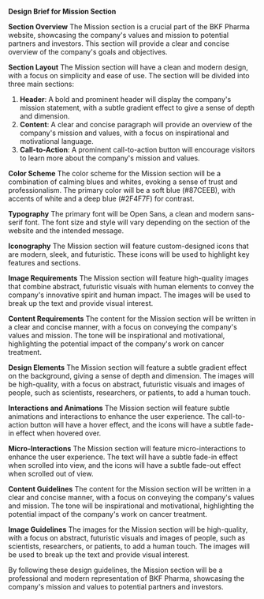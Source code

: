 **Design Brief for Mission Section**

**Section Overview**
The Mission section is a crucial part of the BKF Pharma website, showcasing the company's values and mission to potential partners and investors. This section will provide a clear and concise overview of the company's goals and objectives.

**Section Layout**
The Mission section will have a clean and modern design, with a focus on simplicity and ease of use. The section will be divided into three main sections:

1. **Header**: A bold and prominent header will display the company's mission statement, with a subtle gradient effect to give a sense of depth and dimension.
2. **Content**: A clear and concise paragraph will provide an overview of the company's mission and values, with a focus on inspirational and motivational language.
3. **Call-to-Action**: A prominent call-to-action button will encourage visitors to learn more about the company's mission and values.

**Color Scheme**
The color scheme for the Mission section will be a combination of calming blues and whites, evoking a sense of trust and professionalism. The primary color will be a soft blue (#87CEEB), with accents of white and a deep blue (#2F4F7F) for contrast.

**Typography**
The primary font will be Open Sans, a clean and modern sans-serif font. The font size and style will vary depending on the section of the website and the intended message.

**Iconography**
The Mission section will feature custom-designed icons that are modern, sleek, and futuristic. These icons will be used to highlight key features and sections.

**Image Requirements**
The Mission section will feature high-quality images that combine abstract, futuristic visuals with human elements to convey the company's innovative spirit and human impact. The images will be used to break up the text and provide visual interest.

**Content Requirements**
The content for the Mission section will be written in a clear and concise manner, with a focus on conveying the company's values and mission. The tone will be inspirational and motivational, highlighting the potential impact of the company's work on cancer treatment.

**Design Elements**
The Mission section will feature a subtle gradient effect on the background, giving a sense of depth and dimension. The images will be high-quality, with a focus on abstract, futuristic visuals and images of people, such as scientists, researchers, or patients, to add a human touch.

**Interactions and Animations**
The Mission section will feature subtle animations and interactions to enhance the user experience. The call-to-action button will have a hover effect, and the icons will have a subtle fade-in effect when hovered over.

**Micro-Interactions**
The Mission section will feature micro-interactions to enhance the user experience. The text will have a subtle fade-in effect when scrolled into view, and the icons will have a subtle fade-out effect when scrolled out of view.

**Content Guidelines**
The content for the Mission section will be written in a clear and concise manner, with a focus on conveying the company's values and mission. The tone will be inspirational and motivational, highlighting the potential impact of the company's work on cancer treatment.

**Image Guidelines**
The images for the Mission section will be high-quality, with a focus on abstract, futuristic visuals and images of people, such as scientists, researchers, or patients, to add a human touch. The images will be used to break up the text and provide visual interest.

By following these design guidelines, the Mission section will be a professional and modern representation of BKF Pharma, showcasing the company's mission and values to potential partners and investors.